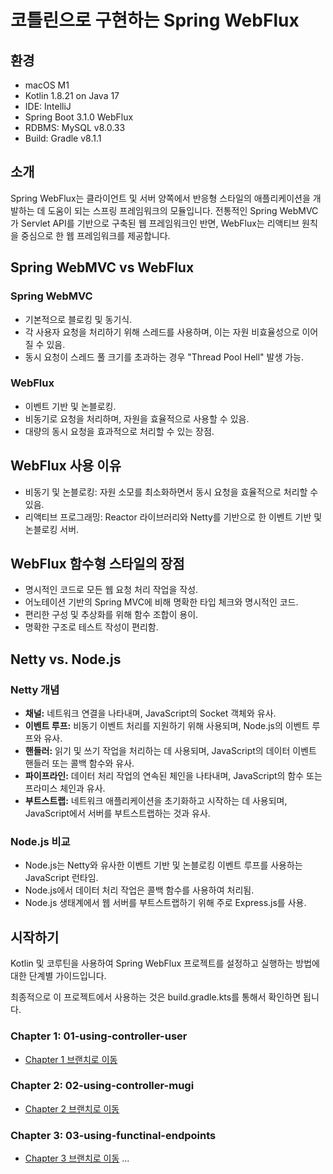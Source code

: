 # 코틀린으로 구현하는 Spring WebFlux

## 환경
- macOS M1
- Kotlin 1.8.21 on Java 17
- IDE: IntelliJ
- Spring Boot 3.1.0 WebFlux
- RDBMS: MySQL v8.0.33
- Build: Gradle v8.1.1

## 소개
Spring WebFlux는 클라이언트 및 서버 양쪽에서 반응형 스타일의 애플리케이션을 개발하는 데 도움이 되는 스프링 프레임워크의 모듈입니다. 전통적인 Spring WebMVC가 Servlet API를 기반으로 구축된 웹 프레임워크인 반면, WebFlux는 리액티브 원칙을 중심으로 한 웹 프레임워크를 제공합니다.

## Spring WebMVC vs WebFlux

### Spring WebMVC
- 기본적으로 블로킹 및 동기식.
- 각 사용자 요청을 처리하기 위해 스레드를 사용하며, 이는 자원 비효율성으로 이어질 수 있음.
- 동시 요청이 스레드 풀 크기를 초과하는 경우 "Thread Pool Hell" 발생 가능.

### WebFlux
- 이벤트 기반 및 논블로킹.
- 비동기로 요청을 처리하며, 자원을 효율적으로 사용할 수 있음.
- 대량의 동시 요청을 효과적으로 처리할 수 있는 장점.

## WebFlux 사용 이유
- 비동기 및 논블로킹: 자원 소모를 최소화하면서 동시 요청을 효율적으로 처리할 수 있음.
- 리액티브 프로그래밍: Reactor 라이브러리와 Netty를 기반으로 한 이벤트 기반 및 논블로킹 서버.

## WebFlux 함수형 스타일의 장점
- 명시적인 코드로 모든 웹 요청 처리 작업을 작성.
- 어노테이션 기반의 Spring MVC에 비해 명확한 타입 체크와 명시적인 코드.
- 편리한 구성 및 추상화를 위해 함수 조합이 용이.
- 명확한 구조로 테스트 작성이 편리함.

## Netty vs. Node.js
### Netty 개념
- **채널:** 네트워크 연결을 나타내며, JavaScript의 Socket 객체와 유사.
- **이벤트 루프:** 비동기 이벤트 처리를 지원하기 위해 사용되며, Node.js의 이벤트 루프와 유사.
- **핸들러:** 읽기 및 쓰기 작업을 처리하는 데 사용되며, JavaScript의 데이터 이벤트 핸들러 또는 콜백 함수와 유사.
- **파이프라인:** 데이터 처리 작업의 연속된 체인을 나타내며, JavaScript의 함수 또는 프라미스 체인과 유사.
- **부트스트랩:** 네트워크 애플리케이션을 초기화하고 시작하는 데 사용되며, JavaScript에서 서버를 부트스트랩하는 것과 유사.

### Node.js 비교
- Node.js는 Netty와 유사한 이벤트 기반 및 논블로킹 이벤트 루프를 사용하는 JavaScript 런타임.
- Node.js에서 데이터 처리 작업은 콜백 함수를 사용하여 처리됨.
- Node.js 생태계에서 웹 서버를 부트스트랩하기 위해 주로 Express.js를 사용.

## 시작하기
Kotlin 및 코루틴을 사용하여 Spring WebFlux 프로젝트를 설정하고 실행하는 방법에 대한 단계별 가이드입니다.

최종적으로 이 프로젝트에서 사용하는 것은 build.gradle.kts를 통해서 확인하면 됩니다.

### Chapter 1: 01-using-controller-user
-  [Chapter 1 브랜치로 이동](https://github.com/GiWoonHwang/WebFlux/tree/01-using-controller-user)


### Chapter 2: 02-using-controller-mugi
- [Chapter 2 브랜치로 이동](https://github.com/GiWoonHwang/WebFlux/tree/02-using-controller-mugi)

### Chapter 3: 03-using-functinal-endpoints
- [Chapter 3 브랜치로 이동](https://github.com/GiWoonHwang/WebFlux/tree/03-using-functinal-endpoints)
...

